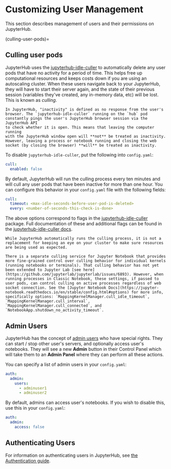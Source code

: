 # Customizing User Management

This section describes management of users and their
permissions on JupyterHub.

(culling-user-pods)=

## Culling user pods

JupyterHub uses the [jupyterhub-idle-culler](github.com/jupyterhub/jupyterhub-idle-culler) to automatically delete any user pods that have no activity
for a period of time. This helps free up computational resources and keeps
costs down if you are using an autoscaling cluster.
When these users navigate back to your JupyterHub, they will
have to start their server again, and the state of their previous session
(variables they've created, any in-memory data, etc)
will be lost. This is known as _culling_.

```{note}
In JupyterHub, "inactivity" is defined as no response from the user's
browser. The `jupyterhub-idle-culler` running on the `hub` pod constantly pings the user's JupyterHub browser session via the JupyterHub API
to check whether it is open. This means that leaving the computer running
with the JupyterHub window open will **not** be treated as inactivity. However, leaving a process or notebook running and closing the web socket (by closing the browser) **will** be treated as inactivity.
```

To disable `jupyterhub-idle-culler`, put the following into `config.yaml`:

```yaml
cull:
  enabled: false
```

By default, JupyterHub will run the culling process every ten minutes
and will cull any user pods that have been inactive for more than one hour.
You can configure this behavior in your `config.yaml` file with the following
fields:

```yaml
cull:
  timeout: <max-idle-seconds-before-user-pod-is-deleted>
  every: <number-of-seconds-this-check-is-done>
```

The above options correspond to flags in the [jupyterhub-idle-culler](github.com/jupyterhub/jupyterhub-idle-culler) package. Full documentation of these and additional flags can be found in the [jupyterhub-idle-culler docs](github.com/jupyterhub/jupyterhub-idle-culler#as-a-standalone-script).

```{note}
While JupyterHub automatically runs the culling process, it is not a
replacement for keeping an eye on your cluster to make sure resources
are being used as expected.
```

```{note}
There is a separate culling service for Jupyter Notebook that provides more fine-grained control over culling behavior for individual kernels (running notebooks or terminals). That culling behavior has not yet been extended to Jupyter Lab [see here](https://github.com/jupyterlab/jupyterlab/issues/6893). However, when running processes in Classic Notebook, these settings, if passed to user pods, can control culling on active processes regardless of web socket connection. See the [Jupyter Notebook Docs](https://jupyter-notebook.readthedocs.io/en/stable/config.html#options) for more info, specifically options: `MappingKernelManager.cull_idle_timeout`, `MappingKernelManager.cull_interval`, `MappingKernelManager.cull_connected`, and `NotebookApp.shutdown_no_activity_timeout`.
```

## Admin Users

JupyterHub has the concept of
[admin users](https://jupyterhub.readthedocs.io/en/latest/getting-started/authenticators-users-basics.html#configure-admins-admin-users)
who have special rights. They can start / stop other user's servers, and
optionally access user's notebooks. They will see a new **Admin** button in
their Control Panel which will take them to an **Admin Panel** where they can
perform all these actions.

You can specify a list of admin users in your `config.yaml`:

```yaml
auth:
  admin:
    users:
      - adminuser1
      - adminuser2
```

By default, admins can access user's notebooks. If you wish to disable this, use
this in your `config.yaml`:

```yaml
auth:
  admin:
    access: false
```

## Authenticating Users

For information on authenticating users in JupyterHub, see
[the Authentication guide](../../administrator/authentication).
